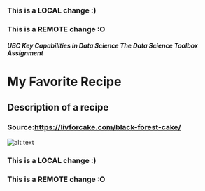 ### This is a LOCAL change :)
### This is a REMOTE change :O

#### *UBC Key Capabilities in Data Science The Data Science Toolbox Assignment*

# My Favorite Recipe

## Description of a recipe

### Source:https://livforcake.com/black-forest-cake/

![alt text](https://livforcake.com/wp-content/uploads/2017/07/black-forest-cake-6.jpg)

### This is a LOCAL change :)
### This is a REMOTE change :O

